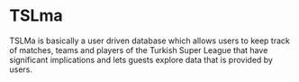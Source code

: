 # TSLma

TSLMa is basically a user driven database which allows users to keep track of matches, teams and players of the Turkish Super League that have significant implications and lets guests explore data that is provided by users.

